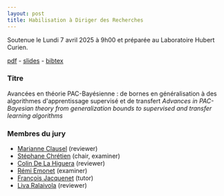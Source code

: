 ```yaml
---
layout: post
title: Habilisation à Diriger des Recherches
---
```


Soutenue le Lundi 7 avril 2025 à 9h00 et préparée au Laboratoire Hubert Curien.

[pdf](../publications/misc/hdr_morvant.pdf) - [slides](../publications/misc/slides_hdr_morvant.pdf) -
 [bibtex](../publications/misc/bibtex_hdr_morvant.bib)

### Titre  
<titre>Avancées en théorie PAC-Bayésienne : de bornes en généralisation à des algorithmes d'apprentissage supervisé et de transfert</titre>
*Advances in PAC-Bayesian theory from generalization bounds to supervised and transfer learning algorithms*

### Membres du jury 

- [Marianne Clausel](https://sites.google.com/site/marianneclausel/) (reviewer)
- [Stéphane Chrétien](https://sites.google.com/site/stephanegchretien/home) (chair, examiner)
- [Colin De La Higuera](https://www.univ-nantes.fr/colin-de-la-higuera) (reviewer)
- [Rémi Emonet](https://home.heeere.com) (examiner)
- [François Jacquenet](https://perso.univ-st-etienne.fr/jacquene/) (tutor)
- [Liva Ralaivola](https://www.linkedin.com/in/livaralaivola/) (reviewer)

    
